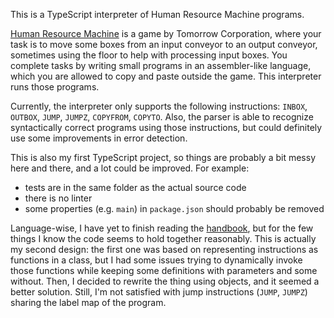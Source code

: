 This is a TypeScript interpreter of Human Resource Machine programs.

[Human Resource Machine](https://tomorrowcorporation.com/humanresourcemachine) is a game by Tomorrow Corporation, where your task is to move some boxes from an input conveyor to an output conveyor, sometimes using the floor to help with processing input boxes. You complete tasks by writing small programs in an assembler-like language, which you are allowed to copy and paste outside the game. This interpreter runs those programs.

Currently, the interpreter only supports the following instructions: `INBOX`, `OUTBOX`, `JUMP`, `JUMPZ`, `COPYFROM`, `COPYTO`. Also, the parser is able to recognize syntactically correct programs using those instructions, but could definitely use some improvements in error detection.

This is also my first TypeScript project, so things are probably a bit messy here and there, and a lot could be improved. For example:

* tests are in the same folder as the actual source code
* there is no linter
* some properties (e.g. `main`) in `package.json` should probably be removed

Language-wise, I have yet to finish reading the [handbook](https://www.typescriptlang.org/docs/handbook/basic-types.html), but for the few things I know the code seems to hold together reasonably. This is actually my second design: the first one was based on representing instructions as functions in a class, but I had some issues trying to dynamically invoke those functions while keeping some definitions with parameters and some without. Then, I decided to rewrite the thing using objects, and it seemed a better solution. Still, I'm not satisfied with jump instructions (`JUMP`, `JUMPZ`) sharing the label map of the program.